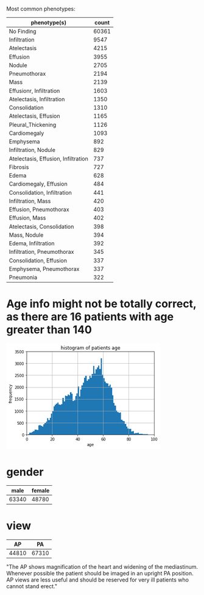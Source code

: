 Most common phenotypes:

phenotype(s) | count
--- | ---
No Finding |60361
Infiltration |                                                                   9547
Atelectasis  |                                                                   4215
Effusion     |                                                                   3955
Nodule  |                                                                        2705
Pneumothorax |                                                                   2194
Mass         |                                                                   2139
Effusionr, Infiltration |                                                          1603
Atelectasis, Infiltration |                                                       1350
Consolidation |                                                                   1310
Atelectasis, Effusion |                                                           1165
Pleural_Thickening |                                                             1126
Cardiomegaly       |                                                             1093
Emphysema           |                                                             892
Infiltration, Nodule |                                                             829
Atelectasis, Effusion, Infiltration |                                                737
Fibrosis                            |                                             727
Edema                               |                                             628
Cardiomegaly, Effusion               |                                             484
Consolidation, Infiltration          |                                             441
Infiltration, Mass                   |                                             420
Effusion, Pneumothorax               |                                             403
Effusion, Mass                       |                                             402
Atelectasis, Consolidation           |                                             398
Mass, Nodule                         |                                             394
Edema, Infiltration                  |                                             392
Infiltration, Pneumothorax           |                                             345
Consolidation, Effusion               |                                            337
Emphysema, Pneumothorax               |                                            337
Pneumonia                            |                                            322

# Age info might not be totally correct, as there are 16 patients with age greater than 140

![img](../scripts/age_dist.png)

# gender
  male | female
  --- | ---
  63340 | 48780

# view
  AP | PA
  --- | ---
  44810 | 67310

  "The AP shows magnification of the heart and widening of the mediastinum.  Whenever possible the patient should be imaged in an upright PA position.  AP views are less useful and should be reserved for very ill patients who cannot stand erect."
